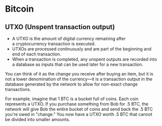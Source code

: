 # Bitcoin

## UTXO (Unspent transaction output)

- A UTXO is the amount of digital currency remaining after a cryptocurrency transaction is executed.
- UTXOs are processed continuously and are part of the beginning and end of each transaction.
- When a transaction is completed, any unspent outputs are recorded into a database as inputs that can be used later for a new transaction.

You can think of it as the change you receive after buying an item, but it is not a lower denomination of the currency—it is a transaction output in the database generated by the network to allow for non-exact change transactions.

For example, imagine that 1 BTC is a bucket full of coins. Each coin represents a UTXO. If you purchase something from Bob for .5 BTC, the network will give Bob the entire bucket of coins and send back the .5 BTC you're owed in "change." You now have a UTXO worth .5 BTC that cannot be divided into smaller amounts.